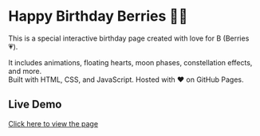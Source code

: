 # Happy Birthday Berries 🎂🌸

This is a special interactive birthday page created with love for B (Berries 💗).

It includes animations, floating hearts, moon phases, constellation effects, and more.  
Built with HTML, CSS, and JavaScript. Hosted with ❤️ on GitHub Pages.

## Live Demo

[Click here to view the page](https://lordy-jr.github.io/Happy-Birthday-Berries/)
